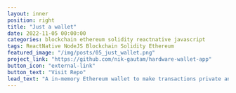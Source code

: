 ```yaml
---
layout: inner
position: right
title: "Just a wallet"
date: 2022-11-05 00:00:00
categories: blockchain ethereum solidity reactnative javascript
tags: ReactNative NodeJS Blockchain Solidity Ethereum
featured_image: "/img/posts/05_just_wallet.png"
project_link: "https://github.com/nik-gautam/hardware-wallet-app"
button_icon: "external-link"
button_text: "Visit Repo"
lead_text: "A in-memory Ethereum wallet to make transactions private and tension-free"
---
```

